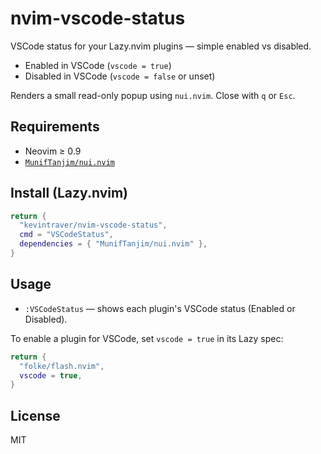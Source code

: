 # nvim-vscode-status

VSCode status for your Lazy.nvim plugins — simple enabled vs disabled.

- Enabled in VSCode (`vscode = true`)
- Disabled in VSCode (`vscode = false` or unset)

Renders a small read-only popup using `nui.nvim`. Close with `q` or `Esc`.

## Requirements

- Neovim ≥ 0.9
- [`MunifTanjim/nui.nvim`](https://github.com/MunifTanjim/nui.nvim)

## Install (Lazy.nvim)

```lua
return {
  "kevintraver/nvim-vscode-status",
  cmd = "VSCodeStatus",
  dependencies = { "MunifTanjim/nui.nvim" },
}
```

## Usage

- `:VSCodeStatus` — shows each plugin's VSCode status (Enabled or Disabled).

To enable a plugin for VSCode, set `vscode = true` in its Lazy spec:

```lua
return {
  "folke/flash.nvim",
  vscode = true,
}
```

## License

MIT
